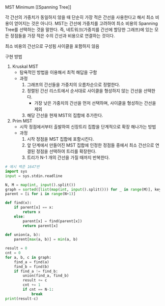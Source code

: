 MST Minimum [[Spanning Tree]]

각 간선의 가중치가 동일하지 않을 때 단순히 가장 적은 간선을 사용한다고 해서 최소 비용이 얻어지는 것은 아니다. 
MST는 간선에 가중치를 고려하여 최소 비용의 Spanning Tree를 선택하는 것을 말한다. 
즉, 네트워크(가중치를 간선에 할당한 그래프)에 있는 모든 정점들을 가장 적은 수의 간선과 비용으로 연결하는 것이다.

최소 비용의 간선으로 구성됨
사이클을 포함하지 않음

구현 방법

1.  Kruskal MST
	- 탐욕적인 방법을 이용해서 최적 해답을 구함
	- 과정
		1.  그래프의 간선들을 가중치의 오름차순으로 정렬한다.
		2.  정렬된 간선 리스트에서 순서대로 사이클을 형성하지 않는 간선을 선택한다.
			- 가장 낮은 가중치의 간선을 먼저 선택하며, 사이클을 형성하는 간선을 제외
		3.  해당 간선을 현재 MST의 집합에 추가한다.			
2.  Prim MST
	- 시작 정점에서부터 출발하여 신장트리 집합을 단계적으로 확장 해나가는 방법
	- 과정
		1.  시작 정점을 MST 집합에 포함시킨다.
		2.  앞 단계에서 만들어진 MST 집합에 인정한 정점들 중에서 최소 간선으로 연결된 정점을 선택하여 트리를 확장한다.
		3.  트리가 N-1 개의 간선을 가질 때까지 반복한다.

```python
# 예시 백준 1647번
import sys
input = sys.stdin.readline

N, M = map(int, input().split())
graph = sorted([list(map(int, input().split())) for _ in range(M)], key = lambda x : x[2])
parent = [i for i in range(N+1)]

def find(x):
    if parent[x] == x:
        return x
    else:
        parent[x] = find(parent[x])
        return parent[x]
    
def union(a, b):
    parent[max(a, b)] = min(a, b)

result = 0
cnt = 0
for a, b, c in graph:
    find_a = find(a)
    find_b = find(b)
    if find_a != find_b:
        union(find_a, find_b)
        result += c
        cnt += 1
        if cnt == N-1:
            break
print(result-c)
```


